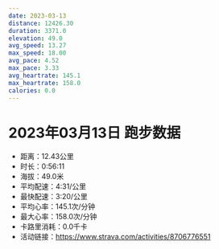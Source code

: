 ```yaml
---
date: 2023-03-13
distance: 12426.30
duration: 3371.0
elevation: 49.0
avg_speed: 13.27
max_speed: 18.00
avg_pace: 4.52
max_pace: 3.33
avg_heartrate: 145.1
max_heartrate: 158.0
calories: 0.0
---
```


# 2023年03月13日 跑步数据

- 距离：12.43公里
- 时长：0:56:11
- 海拔：49.0米
- 平均配速：4:31/公里
- 最快配速：3:20/公里
- 平均心率：145.1次/分钟
- 最大心率：158.0次/分钟
- 卡路里消耗：0.0千卡
- 活动链接：https://www.strava.com/activities/8706776551
